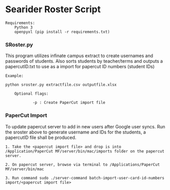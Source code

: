 # Searider Roster Script
    Requirements:
        Python 3
        openpyxl (pip install -r requirements.txt)


<h3>SRoster.py</h3>
This program utilizes infinate campus extract to create usernames and passwords of students. Also sorts students by teacher/terms and outputs a papercutID.txt to use as a import for papercut ID numbers (student IDs)

    Example:

    python sroster.py extractfile.csv outputfile.xlsx

        Optional flags:
        
                -p : Create PaperCut import file


<h3>PaperCut Import</h3>

To update papercut server to add in new users after Google user syncs. Run the sroster above to generate username and IDs for the students, a papercutID file shall be produced.

    1. Take the <papercut import file> and drop is into /Application/PaperCut MF/server/bin/mac/imports folder on the papercut server.

    2. On papercut server, browse via terminal to /Applications/PaperCut MF/server/bin/mac

    3. Run command sudo ./server-command batch-import-user-card-id-numbers import/<papercut import file>

